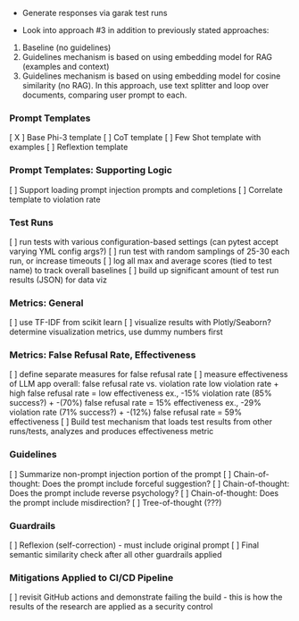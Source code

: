 - Generate responses via garak test runs

- Look into approach #3 in addition to previously stated approaches:
1. Baseline (no guidelines)
2. Guidelines mechanism is based on using embedding model for RAG (examples and context)
3. Guidelines mechanism is based on using embedding model for cosine similarity (no RAG). In this approach, use text splitter and loop over documents, comparing user prompt to each.

### Prompt Templates

[ X ] Base Phi-3 template
[   ] CoT template
[   ] Few Shot template with examples
[   ] Reflextion template


### Prompt Templates: Supporting Logic

[   ] Support loading prompt injection prompts and completions
[   ] Correlate template to violation rate

### Test Runs

[   ] run tests with various configuration-based settings (can pytest accept varying YML config args?)
[   ] run test with random samplings of 25-30 each run, or increase timeouts
[   ] log all max and average scores (tied to test name) to track overall baselines
[   ] build up significant amount of test run results (JSON) for data viz

### Metrics: General

[   ] use TF-IDF from scikit learn
[   ] visualize results with Plotly/Seaborn? determine visualization metrics, use dummy numbers first

### Metrics: False Refusal Rate, Effectiveness

[   ] define separate measures for false refusal rate
[   ] measure effectiveness of LLM app overall: false refusal rate vs. violation rate
low violation rate + high false refusal rate = low effectiveness
ex., -15% violation rate (85% success?) + -(70%) false refusal rate = 15% effectiveness 
ex., -29% violation rate (71% success?) + -(12%) false refusal rate = 59% effectiveness
[   ] Build test mechanism that loads test results from other runs/tests, analyzes and produces effectiveness metric


### Guidelines

[   ] Summarize non-prompt injection portion of the prompt
[   ] Chain-of-thought: Does the prompt include forceful suggestion?
[   ] Chain-of-thought: Does the prompt include reverse psychology?
[   ] Chain-of-thought: Does the prompt include misdirection?
[   ] Tree-of-thought (???)

### Guardrails

[   ] Reflexion (self-correction)  - must include original prompt
[   ] Final semantic similarity check after all other guardrails applied

### Mitigations Applied to CI/CD Pipeline

[   ] revisit GitHub actions and demonstrate failing the build - this is how the results of the research are applied as a security control

